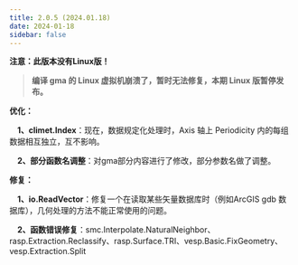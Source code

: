 ```yaml
---
title: 2.0.5 (2024.01.18)
date: 2024-01-18
sidebar: false
---
```


<font color="#FF4500"><i class="fas fa-exclamation-circle"></i></font> **注意：此版本没有Linux版！**

> **编译 gma 的 Linux 虚拟机崩溃了，暂时无法修复，本期 Linux 版暂停发布。**

<font color="#3CB371"><i class="fab fa-superpowers"></i></font> **优化：**

**&emsp;1、climet.Index**：现在，数据规定化处理时，Axis 轴上 Periodicity 内的每组数据相互独立，互不影响。

**&emsp;2、部分函数名调整**：对gma部分内容进行了修改，部分参数名做了调整。

<font color="#FFA500"><i class="fas fa-tools"></i></font> **修复：**

**&emsp;1、io.ReadVector**：修复一个在读取某些矢量数据库时（例如ArcGIS gdb 数据库），几何处理的方法不能正常使用的问题。

**&emsp;2、函数错误修复**：smc.Interpolate.NaturalNeighbor、rasp.Extraction.Reclassify、rasp.Surface.TRI、vesp.Basic.FixGeometry、vesp.Extraction.Split



